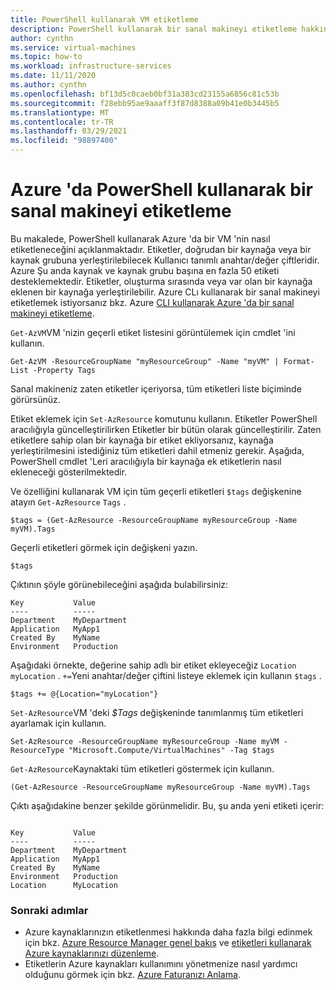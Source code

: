 ```yaml
---
title: PowerShell kullanarak VM etiketleme
description: PowerShell kullanarak bir sanal makineyi etiketleme hakkında bilgi edinin
author: cynthn
ms.service: virtual-machines
ms.topic: how-to
ms.workload: infrastructure-services
ms.date: 11/11/2020
ms.author: cynthn
ms.openlocfilehash: bf13d5c0caeb0bf31a383cd23155a6856c81c53b
ms.sourcegitcommit: f28ebb95ae9aaaff3f87d8388a09b41e0b3445b5
ms.translationtype: MT
ms.contentlocale: tr-TR
ms.lasthandoff: 03/29/2021
ms.locfileid: "98897400"
---
```

# <a name="how-to-tag-a-virtual-machine-in-azure-using-powershell"></a>Azure 'da PowerShell kullanarak bir sanal makineyi etiketleme

Bu makalede, PowerShell kullanarak Azure 'da bir VM 'nin nasıl etiketleneceğini açıklanmaktadır. Etiketler, doğrudan bir kaynağa veya bir kaynak grubuna yerleştirilebilecek Kullanıcı tanımlı anahtar/değer çiftleridir. Azure Şu anda kaynak ve kaynak grubu başına en fazla 50 etiketi desteklemektedir. Etiketler, oluşturma sırasında veya var olan bir kaynağa eklenen bir kaynağa yerleştirilebilir. Azure CLı kullanarak bir sanal makineyi etiketlemek istiyorsanız bkz. Azure [CLI kullanarak Azure 'da bir sanal makineyi etiketleme](tag-cli.md).

`Get-AzVM`VM 'nizin geçerli etiket listesini görüntülemek için cmdlet 'ini kullanın.

```azurepowershell-interactive
Get-AzVM -ResourceGroupName "myResourceGroup" -Name "myVM" | Format-List -Property Tags
```

Sanal makineniz zaten etiketler içeriyorsa, tüm etiketleri liste biçiminde görürsünüz.

Etiket eklemek için `Set-AzResource` komutunu kullanın. Etiketler PowerShell aracılığıyla güncelleştirilirken Etiketler bir bütün olarak güncelleştirilir. Zaten etiketlere sahip olan bir kaynağa bir etiket ekliyorsanız, kaynağa yerleştirilmesini istediğiniz tüm etiketleri dahil etmeniz gerekir. Aşağıda, PowerShell cmdlet 'Leri aracılığıyla bir kaynağa ek etiketlerin nasıl ekleneceği gösterilmektedir.

Ve özelliğini kullanarak VM için tüm geçerli etiketleri `$tags` değişkenine atayın `Get-AzResource` `Tags` .

```azurepowershell-interactive
$tags = (Get-AzResource -ResourceGroupName myResourceGroup -Name myVM).Tags
```

Geçerli etiketleri görmek için değişkeni yazın.

```azurepowershell-interactive
$tags
```

Çıktının şöyle görünebileceğini aşağıda bulabilirsiniz:

```output
Key           Value
----          -----
Department    MyDepartment
Application   MyApp1
Created By    MyName
Environment   Production
```

Aşağıdaki örnekte, değerine sahip adlı bir etiket ekleyeceğiz `Location` `myLocation` . `+=`Yeni anahtar/değer çiftini listeye eklemek için kullanın `$tags` .

```azurepowershell-interactive
$tags += @{Location="myLocation"}
```

`Set-AzResource`VM 'deki *$Tags* değişkeninde tanımlanmış tüm etiketleri ayarlamak için kullanın.

```azurepowershell-interactive
Set-AzResource -ResourceGroupName myResourceGroup -Name myVM -ResourceType "Microsoft.Compute/VirtualMachines" -Tag $tags
```

`Get-AzResource`Kaynaktaki tüm etiketleri göstermek için kullanın.

```azurepowershell-interactive
(Get-AzResource -ResourceGroupName myResourceGroup -Name myVM).Tags

```

Çıktı aşağıdakine benzer şekilde görünmelidir. Bu, şu anda yeni etiketi içerir:

```output

Key           Value
----          -----
Department    MyDepartment
Application   MyApp1
Created By    MyName
Environment   Production
Location      MyLocation
```

### <a name="next-steps"></a>Sonraki adımlar

- Azure kaynaklarınızın etiketlenmesi hakkında daha fazla bilgi edinmek için bkz. [Azure Resource Manager genel bakış](../azure-resource-manager/management/overview.md) ve [etiketleri kullanarak Azure kaynaklarınızı düzenleme](../azure-resource-manager/management/tag-resources.md).
- Etiketlerin Azure kaynakları kullanımını yönetmenize nasıl yardımcı olduğunu görmek için bkz. [Azure Faturanızı Anlama](../cost-management-billing/understand/review-individual-bill.md).
